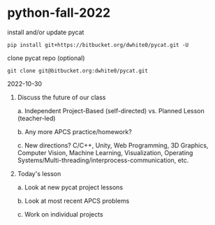 # python-fall-2022

install and/or update pycat

```
pip install git+https://bitbucket.org/dwhite0/pycat.git -U
```

clone pycat repo (optional)

```
git clone git@bitbucket.org:dwhite0/pycat.git
```

2022-10-30

1. Discuss the future of our class
    
    a. Independent Project-Based (self-directed) vs. Planned Lesson (teacher-led)
    
    b. Any more APCS practice/homework?
    
    c. New directions? C/C++, Unity, Web Programming, 3D Graphics, Computer Vision, Machine Learning, Visualization, Operating Systems/Multi-threading/interprocess-communication, etc.

2. Today's lesson

    a. Look at new pycat project lessons

    b. Look at most recent APCS problems
    
    c. Work on individual projects